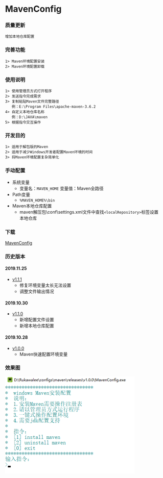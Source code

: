 # MavenConfig

### 质量更新
    增加本地仓库配置

### 完善功能
    1> Maven环境配置安装
    2> Maven环境配置卸载

### 使用说明
    1> 使用管理员方式打开程序
    2> 发送指令完成需求
    3> 复制粘贴Maven文件完整路径
       例：E:\Program Files\apache-maven-3.6.2
	4> 自定义本地仓库名称
	   例：D:\JAVA\maven
    5> 根据指令交互操作

### 开发目的
    1> 适用于解包版的Maven
    2> 适用于减少Windows开发者配置Maven环境的时间
    3> 将Maven环境配置复杂简单化

### 手动配置
* 系统变量
	+ 变量名：`MAVEN_HOME` 变量值：Maven全路径
* Path变量
    + `%MAVEN_HOME%\bin`
* Maven本地仓库配置
	+ maven解压包\conf\settings.xml文件中查找`<localRepository>`标签设置本地仓库

### 下载
[MavenConfig](v1.1.1/release)

### 历史版本

#### 2019.11.25
* [v1.1.1](./v1.1.1)
    * 修复环境变量太长无法设置
    * 调整文件输出情况

#### 2019.10.30
* [v1.1.0](./v1.1.0)
    * 新增配置文件设置
	* 新增本地仓库配置

#### 2019.10.28
* [v1.0.0](./v1.0.0)
    * Maven快速配置环境变量

### 效果图
![主界面](pictures/mavenconfig.png)